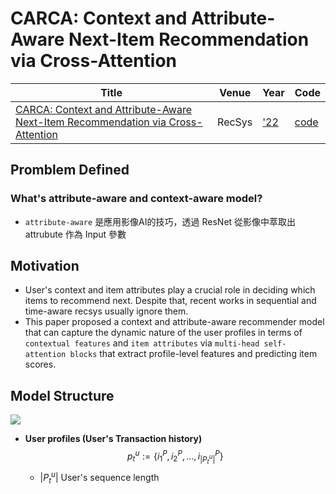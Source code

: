 # CARCA: Context and Attribute-Aware Next-Item Recommendation via Cross-Attention
| Title | Venue | Year | Code |
|-|-|-|-|
| [CARCA: Context and Attribute-Aware Next-Item Recommendation via Cross-Attention](https://arxiv.org/abs/2204.06519) | RecSys | ['22](https://recsys.acm.org/recsys22/accepted-contributions/) | [code](https://github.com/ahmedrashed-ml/CARCA) |

## Promblem Defined
### What's attribute-aware and context-aware model?
- `attribute-aware` 是應用影像AI的技巧，透過 ResNet 從影像中萃取出 attrubute 作為 Input 參數

## Motivation
- User's context and item attributes play a crucial role in deciding which items to recommend next. Despite that, recent works in sequential and time-aware recsys usually ignore them.
- This paper proposed a context and attribute-aware recommender model that can capture the dynamic nature of the user profiles in terms of `contextual features` and `item attributes` via `multi-head self-attention blocks` that extract profile-level features and predicting item scores.

## Model Structure
![](https://i.imgur.com/2PPQmIy.png)
- **User profiles (User's Transaction history)** 
    $$p^u_t:=\{ i^P_1, i^P_2, ..., i^P_{|P^u_t|}\}$$
    - $|P^u_t|$ User's sequence length
    